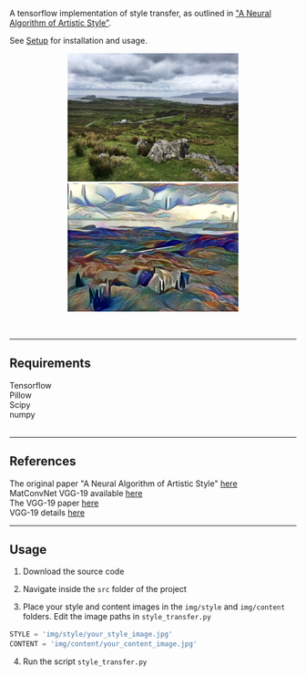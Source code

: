 A tensorflow implementation of style transfer, as outlined in ["A Neural Algorithm of Artistic Style"](https://arxiv.org/pdf/1508.06576.pdf).

See [Setup](setup.html) for installation and usage.

<p align="center">
<img src="src/img/content/grass.jpg" width="300px">  
<img src="src/img/results/select/carmichael.png" width="300px">
</p>

<br>

___
## Requirements

Tensorflow  
Pillow  
Scipy  
numpy  
<br>

___
## References
The original paper "A Neural Algorithm of Artistic Style" [here](https://arxiv.org/pdf/1508.06576.pdf)    
MatConvNet VGG-19 available [here](http://www.vlfeat.org/matconvnet/pretrained/#downloading-the-pre-trained-models)  
The VGG-19 paper [here](https://arxiv.org/pdf/1409.1556.pdf)  
VGG-19 details [here](https://gist.github.com/ksimonyan/3785162f95cd2d5fee77#file-readme-md)

___
## Usage

1. Download the source code

2. Navigate inside the `src` folder of the project

3. Place your style and content images in the `img/style` and `img/content` folders.
Edit the image paths in `style_transfer.py`
```python
STYLE = 'img/style/your_style_image.jpg'
CONTENT = 'img/content/your_content_image.jpg'
```
4. Run the script `style_transfer.py`
